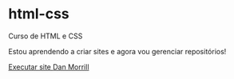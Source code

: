 # html-css
 Curso de HTML e CSS

Estou aprendendo a criar sites e agora vou gerenciar repositórios!

<a href="https://wallacequeiros.github.io/html-css/modulo02/Desafio/desafio010/android.html"> Executar site </a> 
<a href="https://androidcommunity.com/dan-morrill-shows-us-the-android-mascot-that-almost-was-20130103/">Dan Morrill</a>